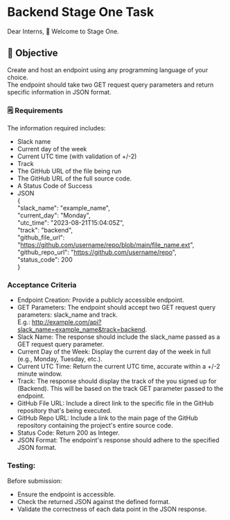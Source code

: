 # Backend Stage One Task
Dear Interns, 👏 Welcome to Stage One. 

## 🎯 Objective 
Create and host an endpoint using any programming language of your choice.  
The endpoint should take two GET request query parameters and return specific information in JSON format.  

### 🗒️ Requirements
The information required includes:  
- Slack name  
- Current day of the week  
- Current UTC time (with validation of +/-2)  
- Track  
- The GitHub URL of the file being run  
- The GitHub URL of the full source code.  
- A Status Code of Success  
- JSON  
{  
    "slack_name": "example_name",  
  "current_day": "Monday",  
  "utc_time": "2023-08-21T15:04:05Z",  
  "track": "backend",  
  "github_file_url": "https://github.com/username/repo/blob/main/file_name.ext",  
  "github_repo_url": "https://github.com/username/repo",  
  "status_code": 200  
}  

### Acceptance Criteria
- Endpoint Creation: Provide a publicly accessible endpoint.
- GET Parameters: The endpoint should accept two GET request query parameters: slack_name and track.  
       E.g.: http://example.com/api?slack_name=example_name&track=backend.
- Slack Name: The response should include the slack_name passed as a GET request query parameter.
- Current Day of the Week: Display the current day of the week in full (e.g., Monday, Tuesday, etc.).
- Current UTC Time: Return the current UTC time, accurate within a +/-2 minute window.
- Track: The response should display the track of the you signed up for (Backend). This will be based on the track GET parameter passed to the endpoint.
- GitHub File URL: Include a direct link to the specific file in the GitHub repository that's being executed.
- GitHub Repo URL: Include a link to the main page of the GitHub repository containing the project's entire source code.
- Status Code: Return 200 as Integer.
- JSON Format: The endpoint's response should adhere to the specified JSON format.

### Testing:
Before submission:
- Ensure the endpoint is accessible.
- Check the returned JSON against the defined format.
- Validate the correctness of each data point in the JSON response.
